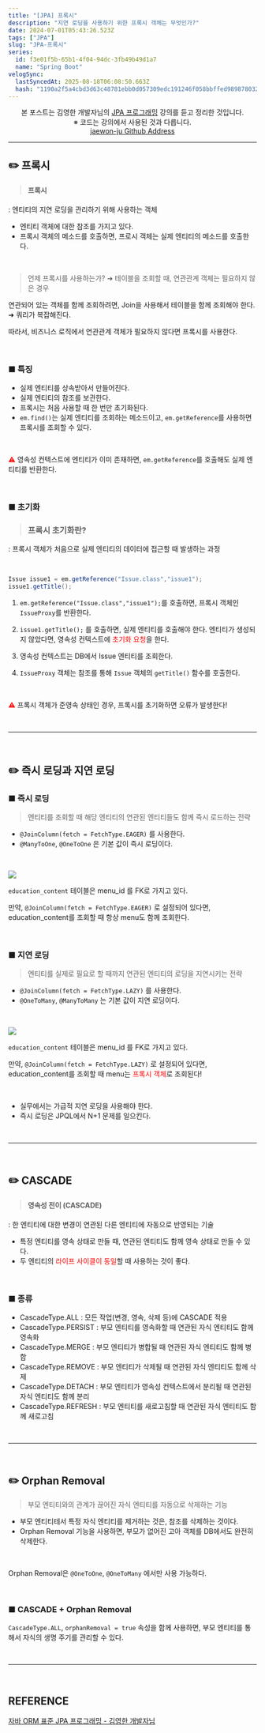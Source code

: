 ```yaml
---
title: "[JPA] 프록시"
description: "지연 로딩을 사용하기 위한 프록시 객체는 무엇인가?"
date: 2024-07-01T05:43:26.523Z
tags: ["JPA"]
slug: "JPA-프록시"
series:
  id: f3e01f5b-65b1-4f04-94dc-3fb49b49d1a7
  name: "Spring Boot"
velogSync:
  lastSyncedAt: 2025-08-18T06:08:50.663Z
  hash: "1190a2f5a4cbd3d63c48781ebb0d057309edc191246f058bbffed989878032c1"
---
```


<center>본 포스트는 김영한 개발자님의 <a href = "https://www.inflearn.com/course/ORM-JPA-Basic">JPA 프로그래밍</a> 강의를 듣고 정리한 것입니다.<br> ※ 코드는 강의에서 사용된 것과 다릅니다.<br> <a href = https://github.com/jaewon-ju/Learning_Spring>jaewon-ju Github Address</a></center>


---


## ✏️ 프록시
> #### 프록시
: 엔티티의 지연 로딩을 관리하기 위해 사용하는 객체

- 엔티티 객체에 대한 참조를 가지고 있다.
- 프록시 객체의 메소드를 호출하면, 프로시 객체는 실제 엔티티의 메소드를 호출한다.

<br>

> 언제 프록시를 사용하는가?
➜ 테이블을 조회할 때, 연관관계 객체는 필요하지 않은 경우

연관되어 있는 객체를 함께 조회하려면, Join을 사용해서 테이블을 함께 조회해야 한다.
➜ 쿼리가 복잡해진다.

따라서, 비즈니스 로직에서 연관관계 객체가 필요하지 않다면 프록시를 사용한다.

<br>

### ■ 특징

- 실제 엔티티를 상속받아서 만들어진다.
- 실제 엔티티의 참조를 보관한다.
- 프록시는 처음 사용할 때 한 번만 초기화된다.
- ```em.find()```는 실제 엔티티를 조회하는 메소드이고, ```em.getReference```를 사용하면 프록시를 조회할 수 있다.

<br>

<span style = "color:red">⚠️</span> 영속성 컨텍스트에 엔티티가 이미 존재하면, ```em.getReference```를 호출해도 실제 엔티티를 반환한다.

<br>

### ■ 초기화
>### 프록시 초기화란?
: 프록시 객체가 처음으로 실제 엔티티의 데이터에 접근할 때 발생하는 과정

<br>

```java
Issue issue1 = em.getReference("Issue.class","issue1");
issue1.getTitle();
```

1. ```em.getReference("Issue.class","issue1");```를 호출하면, 프록시 객체인 ```IssueProxy```를 반환한다.

2. ```issue1.getTitle();``` 를 호출하면, 실제 엔티티를 호출해야 한다.
엔티티가 생성되지 않았다면, 영속성 컨텍스트에 <span style = "color:red">초기화 요청</span>을 한다.

3. 영속성 컨텍스트는 DB에서 Issue 엔티티를 조회한다.

4. ```IssueProxy``` 객체는 참조를 통해 ```Issue``` 객체의 ```getTitle()``` 함수를 호출한다.

<br>

<span style = "color:red">⚠️</span> 프록시 객체가 준영속 상태인 경우, 프록시를 초기화하면 오류가 발생한다!

<br>

---

<br>

## ✏️ 즉시 로딩과 지연 로딩
### ■ 즉시 로딩
> 엔티티를 조회할 때 해당 엔티티의 연관된 엔티티들도 함께 즉시 로드하는 전략

- ```@JoinColumn(fetch = FetchType.EAGER)``` 를 사용한다.
- ```@ManyToOne```, ```@OneToOne``` 은 기본 값이 즉시 로딩이다.
<br>

![](https://velog.velcdn.com/images/jaewon-ju/post/a9b0cdfc-f30f-4a21-b27c-ffbd2b071d5d/image.png)

```education_content``` 테이블은 menu_id 를 FK로 가지고 있다.

만약, ```@JoinColumn(fetch = FetchType.EAGER)``` 로 설정되어 있다면, education_content를 조회할 때 항상 menu도 함께 조회한다.

<br>

### ■ 지연 로딩
> 엔티티를 실제로 필요로 할 때까지 연관된 엔티티의 로딩을 지연시키는 전략

- ```@JoinColumn(fetch = FetchType.LAZY)``` 를 사용한다.
- ```@OneToMany```, ```@ManyToMany``` 는 기본 값이 지연 로딩이다.

<br>

![](https://velog.velcdn.com/images/jaewon-ju/post/a9b0cdfc-f30f-4a21-b27c-ffbd2b071d5d/image.png)

```education_content``` 테이블은 menu_id 를 FK로 가지고 있다.

만약, ```@JoinColumn(fetch = FetchType.LAZY)``` 로 설정되어 있다면, education_content를 조회할 때 menu는 <span style = "color:red"> 프록시 객체</span>로 조회된다!

<br>

- 실무에서는 가급적 지연 로딩을 사용해야 한다.
- 즉시 로딩은 JPQL에서 N+1 문제를 일으킨다.

<br>

---

<br>

## ✏️ CASCADE
>#### 영속성 전이 (CASCADE)
: 한 엔티티에 대한 변경이 연관된 다른 엔티티에 자동으로 반영되는 기술

- 특정 엔티티를 영속 상태로 만들 때, 연관된 엔티티도 함께 영속 상태로 만들 수 있다.
- 두 엔티티의 <span style = "color:red">라이프 사이클이 동일</span>할 때 사용하는 것이 좋다.

<br>

### ■ 종류

- CascadeType.ALL : 모든 작업(변경, 영속, 삭제 등)에 CASCADE 적용
- CascadeType.PERSIST : 부모 엔티티를 영속화할 때 연관된 자식 엔티티도 함께 영속화
- CascadeType.MERGE : 부모 엔티티가 병합될 때 연관된 자식 엔티티도 함께 병합
- CascadeType.REMOVE : 부모 엔티티가 삭제될 때 연관된 자식 엔티티도 함께 삭제
- CascadeType.DETACH : 부모 엔티티가 영속성 컨텍스트에서 분리될 때 연관된 자식 엔티티도 함께 분리
- CascadeType.REFRESH : 부모 엔티티를 새로고침할 때 연관된 자식 엔티티도 함께 새로고침

<br>

---

<br>

## ✏️ Orphan Removal
> 부모 엔티티와의 관계가 끊어진 자식 엔티티를 자동으로 삭제하는 기능

- 부모 엔티티테서 특정 자식 엔티티를 제거하는 것은, 참조를 삭제하는 것이다.
- Orphan Removal 기능을 사용하면, 부모가 없어진 고아 객체를 DB에서도 완전히 삭제한다.

<br>

Orphan Removal은 ```@OneToOne```, ```@OneToMany``` 에서만 사용 가능하다.

<br>

### ■ CASCADE + Orphan Removal
```CascadeType.ALL```, ```orphanRemoval = true``` 속성을 함께 사용하면, 부모 엔티티를 통해서 자식의 생명 주기를 관리할 수 있다.

<br>

---

<br>

## REFERENCE
<a href = "https://www.inflearn.com/course/ORM-JPA-Basic">자바 ORM 표준 JPA 프로그래밍 - 김영한 개발자님</a>